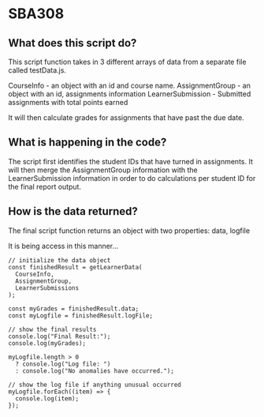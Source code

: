 # SBA308

## What does this script do?

This script function takes in 3 different arrays of data from a separate file called testData.js.

CourseInfo - an object with an id and course name.
AssignmentGroup - an object with an id, assignments information
LearnerSubmission - Submitted assignments with total points earned

It will then calculate grades for assignments that have past the due date.

## What is happening in the code?

The script first identifies the student IDs that have turned in assignments. It will then merge the AssignmentGroup information with the LearnerSubmission information in order to do calculations per student ID for the final report output.

## How is the data returned?

The final script function returns an object with two properties: data, logfile

It is being access in this manner...

```
// initialize the data object
const finishedResult = getLearnerData(
  CourseInfo,
  AssignmentGroup,
  LearnerSubmissions
);

const myGrades = finishedResult.data;
const myLogfile = finishedResult.logFile;

// show the final results
console.log("Final Result:");
console.log(myGrades);

myLogfile.length > 0
  ? console.log("Log file: ")
  : console.log("No anomalies have occurred.");

// show the log file if anything unusual occurred
myLogfile.forEach((item) => {
  console.log(item);
});
```
